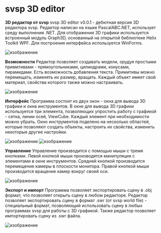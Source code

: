# svsp 3D editor

**3D редактор от svsp**
svsp 3D editor v0.0.1 - дебютная версия 3D редактора svsp. Редактор написан на языке PascalABC.NET, использует среду выполнения .NET. Для отображения 3D графики используется встроенный модуль Graph3D, основанный на открытой библиотеке Helix Toolkit WPF. Для построения интерфейса используется WinForms.

![изображение](https://user-images.githubusercontent.com/77344156/204194632-fe6246e6-4864-4b5c-9a37-9c3e489cf308.png)

**Возможности**
Редактор позволяет создавать модели, орудуя простыми примитивами - прямоугольниками, цилиндрами, конусами, пирамидами. Есть
возможность добавления текста. Примитивы можно перемещать, изменять их размер, вращать. Каждый объект имеет свой материал,
свойства которого также можно настраивать.

![изображение](https://user-images.githubusercontent.com/77344156/204194969-a956532b-8df2-420f-9be9-bdd9f6aec60f.png)

**Интерфейс**
Программа состоит из двух окон - окна для вывода 3D графики и окна инструментов. В окне для вывода 3D графики используется три
элемента, позволяющих упростить работу с графикой - сетка, линии осей, ViewCube. Каждый элемент при необходимости можно убрать. Окно инструментов поделено на несколько областей, которые позволяют создать объекты, настроить их свойства, изменить некоторые другие настройки.

![изображение](https://user-images.githubusercontent.com/77344156/204195396-92260c5c-f4a9-4f9e-b67e-1330341e9e50.png)
![изображение](https://user-images.githubusercontent.com/77344156/204195240-0d07c019-a6a2-433c-9f5e-485e43606970.png)

**Управление**
Управление производится с помощью мыши с тремя кнопками. Левой кнопкой мыши производятся манипуляции с элементами в окне инструментов. Средней кнопкой производится перемещение камеры в плоскости монитора. Правой кнопкой мыши производится вращение камер вокруг своей оси.

![изображение](https://user-images.githubusercontent.com/77344156/204195824-48e267ff-2270-4e27-a2e7-224bd07742dc.png)

**Экспорт и импорт**
Программа позволяет экспортировать сцену в .obj формат, что позволяет открыть сцену в любом редакторе. Редактор позволяет экспортировать сцену в формат .swr (от svsp world file) - специальный формат, позволяющий использовать сцену в любых программах svsp для работы с 3D графикой. Также редактор позволяет импортировать сцену из .swr файла.

![изображение](https://user-images.githubusercontent.com/77344156/204196117-01c0bda1-f58c-4d82-b13b-1ab6914d480b.png)

